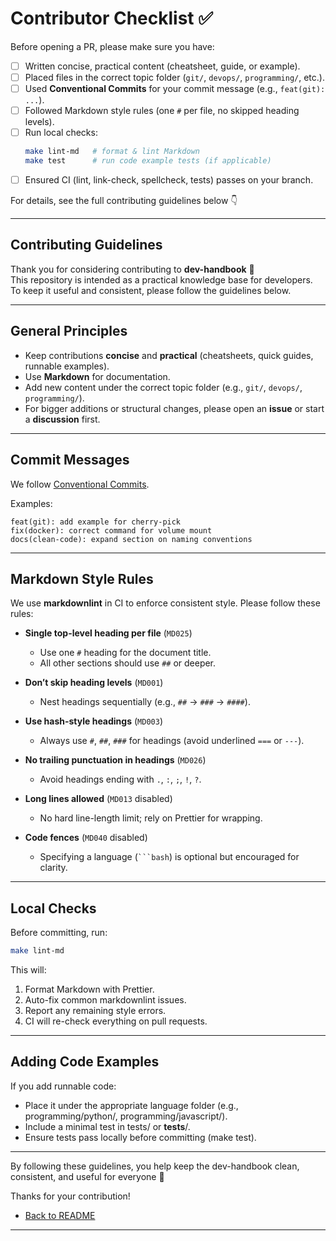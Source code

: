 # Contributor Checklist ✅

Before opening a PR, please make sure you have:

- [ ] Written concise, practical content (cheatsheet, guide, or example).  
- [ ] Placed files in the correct topic folder (`git/`, `devops/`, `programming/`, etc.).  
- [ ] Used **Conventional Commits** for your commit message (e.g., `feat(git): ...`).  
- [ ] Followed Markdown style rules (one `#` per file, no skipped heading levels).  
- [ ] Run local checks:  
  ```bash
  make lint-md   # format & lint Markdown  
  make test      # run code example tests (if applicable)  
- [ ] Ensured CI (lint, link-check, spellcheck, tests) passes on your branch.

For details, see the full contributing guidelines below 👇

---

## Contributing Guidelines

Thank you for considering contributing to **dev-handbook** 🙌  
This repository is intended as a practical knowledge base for developers.  
To keep it useful and consistent, please follow the guidelines below.

---

## General Principles

- Keep contributions **concise** and **practical** (cheatsheets, quick guides, runnable examples).  
- Use **Markdown** for documentation.  
- Add new content under the correct topic folder (e.g., `git/`, `devops/`, `programming/`).  
- For bigger additions or structural changes, please open an **issue** or start a **discussion** first.  

---

## Commit Messages

We follow [Conventional Commits](https://www.conventionalcommits.org/).  

Examples:

```
feat(git): add example for cherry-pick
fix(docker): correct command for volume mount
docs(clean-code): expand section on naming conventions
```

---

## Markdown Style Rules

We use **markdownlint** in CI to enforce consistent style. Please follow these rules:

- **Single top-level heading per file** (`MD025`)  
  - Use one `#` heading for the document title.  
  - All other sections should use `##` or deeper.  

- **Don’t skip heading levels** (`MD001`)  
  - Nest headings sequentially (e.g., `##` → `###` → `####`).  

- **Use hash-style headings** (`MD003`)  
  - Always use `#`, `##`, `###` for headings (avoid underlined `===` or `---`).  

- **No trailing punctuation in headings** (`MD026`)  
  - Avoid headings ending with `.`, `:`, `;`, `!`, `?`.  

- **Long lines allowed** (`MD013` disabled)  
  - No hard line-length limit; rely on Prettier for wrapping.  

- **Code fences** (`MD040` disabled)  
  - Specifying a language (` ```bash `) is optional but encouraged for clarity.  

---

## Local Checks

Before committing, run:

```bash
make lint-md
```
This will:
1. Format Markdown with Prettier.
2. Auto-fix common markdownlint issues.
3. Report any remaining style errors.
4. CI will re-check everything on pull requests.
---

## Adding Code Examples
If you add runnable code:
* Place it under the appropriate language folder (e.g., programming/python/, programming/javascript/).
* Include a minimal test in tests/ or __tests__/.
* Ensure tests pass locally before committing (make test).
---
By following these guidelines, you help keep the dev-handbook clean, consistent, and useful for everyone 🚀

Thanks for your contribution!

- [Back to README](README.md)

---
